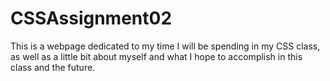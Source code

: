 # CSSAssignment02
 This is a webpage dedicated to my time I will be spending in my CSS class, as well as a little bit about myself and what I hope to accomplish in this class and the future.
